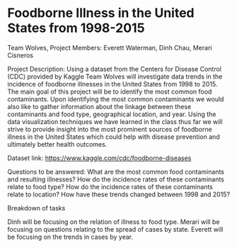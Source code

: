 # Foodborne Illness in the United States from 1998-2015
 
Team Wolves, Project Members: Everett Waterman, Dinh Chau, Merari Cisneros
 
Project Description: Using a dataset from the Centers for Disease Control (CDC) provided by Kaggle Team Wolves will investigate data trends in the incidence of foodborne illnesses in the United States from 1998 to 2015. The main goal of this project will be to identify the most common food contaminants. Upon identifying the most common contaminants we would also like to gather information about the linkage between these contaminants and food type, geographical location, and year. Using the data visualization techniques we have learned in the class thus far we will strive to provide insight into the most prominent sources of foodborne illness in the United States which could help with disease prevention and ultimately better health outcomes.
 
Dataset link: https://www.kaggle.com/cdc/foodborne-diseases
 
Questions to be answered:
What are the most common food contaminants and resulting illnesses?
How do the incidence rates of these contaminants relate to food type?
How do the incidence rates of these contaminants relate to location?
How have these trends changed between 1998 and 2015?
 
Breakdown of tasks
 
Dinh will be focusing on the relation of illness to food type.
Merari will be focusing on questions relating to the spread of cases by state.
Everett will be focusing on the trends in cases by year.

